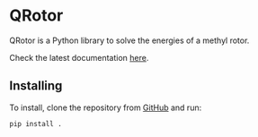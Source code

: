 # QRotor

QRotor is a Python library to solve the energies of a methyl rotor.  

Check the latest documentation [here](https://pablogila.github.io/QRotor/).  

## Installing

To install, clone the repository from [GitHub](https://github.com/pablogila/QRotor/) and run:

```shell
pip install .
```
